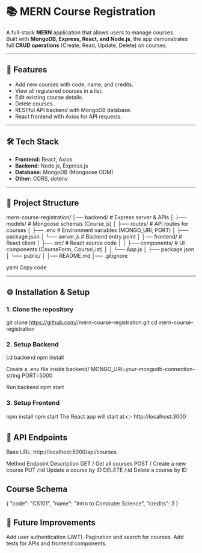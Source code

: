 # 📚 MERN Course Registration

A full-stack **MERN** application that allows users to manage courses.  
Built with **MongoDB, Express, React, and Node.js**, the app demonstrates full **CRUD operations** (Create, Read, Update, Delete) on courses.

---

## 🚀 Features

- Add new courses with code, name, and credits.  
- View all registered courses in a list.  
- Edit existing course details.  
- Delete courses.  
- RESTful API backend with MongoDB database.  
- React frontend with Axios for API requests.  

---

## 🛠️ Tech Stack

- **Frontend:** React, Axios  
- **Backend:** Node.js, Express.js  
- **Database:** MongoDB (Mongoose ODM)  
- **Other:** CORS, dotenv  

---

## 📂 Project Structure

mern-course-registration/
│── backend/ # Express server & APIs
│ ├── models/ # Mongoose schemas (Course.js)
│ ├── routes/ # API routes for courses
│ ├── .env # Environment variables (MONGO_URI, PORT)
│ ├── package.json
│ └── server.js # Backend entry point
│
│── frontend/ # React client
│ ├── src/ # React source code
│ │ ├── components/ # UI components (CourseForm, CourseList)
│ │ └── App.js
│ ├── package.json
│ └── public/
│
│── README.md
│── .gitignore

yaml
Copy code

---

## ⚙️ Installation & Setup

### 1. Clone the repository
git clone https://github.com/<your-username>/mern-course-registration.git
cd mern-course-registration
### 2. Setup Backend
cd backend
npm install

Create a .env file inside backend/
MONGO_URI=your-mongodb-connection-string
PORT=5000

Run backend 
npm start

### 3. Setup Frontend
npm install
npm start
The React app will start at 👉 http://localhost:3000

## 📡 API Endpoints
Base URL: http://localhost:5000/api/courses

Method	Endpoint	Description
GET	/		Get all courses
POST	/		Create a new course
PUT	/:id		Update a course by ID
DELETE	/:id		Delete a course by ID

## Course Schema
{
  "code": "CS101",
  "name": "Intro to Computer Science",
  "credits": 3
}

## 🚀 Future Improvements
Add user authentication (JWT).
Pagination and search for courses.
Add tests for APIs and frontend components.